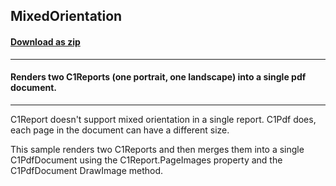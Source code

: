 ## MixedOrientation
#### [Download as zip](https://minhaskamal.github.io/DownGit/#/home?url=https://github.com/GrapeCity/ComponentOne-WinForms-Samples/tree/master/NetFramework\Reports\C1Report\Cs\MixedOrientation)
____
#### Renders two C1Reports (one portrait, one landscape) into a single pdf document.
____
C1Report doesn't support mixed orientation in a single report. C1Pdf does, each page in the document can have a different size. 

This sample renders two C1Reports and then merges them into a single C1PdfDocument using the C1Report.PageImages property and the C1PdfDocument DrawImage method. 
